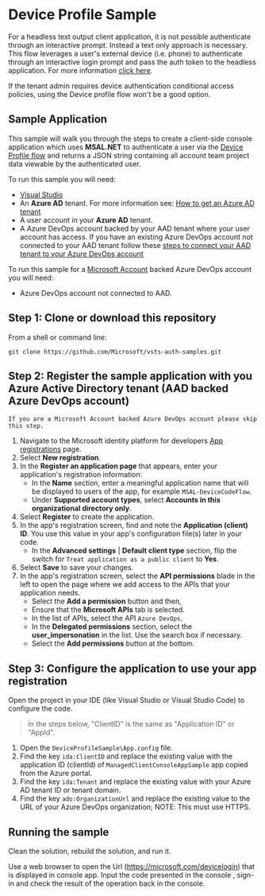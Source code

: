 # Device Profile Sample

For a headless text output client application, it is not possible authenticate through an interactive prompt. Instead a text only approach is necessary. This flow leverages a user's external device (i.e. phone) to authenticate through an interactive login prompt and pass the auth token to the headless application. For more information [click here](https://docs.microsoft.com/en-us/azure/active-directory/develop/v2-oauth2-device-code).

If the tenant admin requires device authentication conditional access policies, using the Device profile flow won't be a good option.

## Sample Application

This sample will walk you through the steps to create a client-side console application which uses **MSAL.NET** to authenticate a user via the [Device Profile flow](https://docs.microsoft.com/en-us/azure/active-directory/develop/v2-oauth2-device-code) and returns a JSON string containing all account team project data viewable by the authenticated user.

To run this sample you will need:

- [Visual Studio](https://visualstudio.microsoft.com/downloads/)
- An **Azure AD** tenant. For more information see: [How to get an Azure AD tenant](https://docs.microsoft.com/azure/active-directory/develop/quickstart-create-new-tenant)
- A user account in your **Azure AD** tenant.
- A Azure DevOps account backed by your AAD tenant where your user account has access. If you have an existing Azure DevOps account not connected to your AAD tenant follow these [steps to connect your AAD tenant to your Azure DevOps account](https://docs.microsoft.com/azure/devops/organizations/accounts/manage-azure-active-directory-groups-vsts?view=vsts&tabs=new-nav)

To run this sample for a [Microsoft Account](https://account.microsoft.com/account) backed Azure DevOps account you will need:

- Azure DevOps account not connected to AAD.

## Step 1: Clone or download this repository

From a shell or command line:

```console
git clone https://github.com/Microsoft/vsts-auth-samples.git
```

## Step 2: Register the sample application with you Azure Active Directory tenant (AAD backed Azure DevOps account)

```no-highlight
If you are a Microsoft Account backed Azure DevOps account please skip this step.
```

1. Navigate to the Microsoft identity platform for developers [App registrations](https://go.microsoft.com/fwlink/?linkid=2083908) page.
1. Select **New registration**.
1. In the **Register an application page** that appears, enter your application's registration information:
   - In the **Name** section, enter a meaningful application name that will be displayed to users of the app, for example `MSAL-DeviceCodeFlow`.
   - Under **Supported account types**, select **Accounts in this organizational directory only**.
1. Select **Register** to create the application.
1. In the app's registration screen, find and note the **Application (client) ID**. You use this value in your app's configuration file(s) later in your code.
   - In the **Advanced settings** | **Default client type** section, flip the switch for `Treat application as a public client` to **Yes**.
1. Select **Save** to save your changes.
1. In the app's registration screen, select the **API permissions** blade in the left to open the page where we add access to the APIs that your application needs.
   - Select the **Add a permission** button and then,
   - Ensure that the **Microsoft APIs** tab is selected.
   - In the list of APIs, select the API `Azure DevOps`.
   - In the **Delegated permissions** section, select the **user_impersonation** in the list. Use the search box if necessary.
   - Select the **Add permissions** button at the bottom.

## Step 3: Configure the application to use your app registration

Open the project in your IDE (like Visual Studio or Visual Studio Code) to configure the code.

> In the steps below, "ClientID" is the same as "Application ID" or "AppId".

1. Open the `DeviceProfileSample\App.config` file.
1. Find the key `ida:ClientID` and replace the existing value with the application ID (clientId) of `ManagedClientConsoleAppSample` app copied from the Azure portal.
1. Find the key `ida:Tenant` and replace the existing value with your Azure AD tenant ID or tenant domain.
1. Find the key `ado:OrganizationUrl` and replace the existing value to the URL of your Azure DevOps organization; NOTE: This must use HTTPS.

## Running the sample

Clean the solution, rebuild the solution, and run it.

Use a web browser to open the Url (https://microsoft.com/devicelogin) that is displayed in console app. Input the code presented in the console , sign-in and check the result of the operation back in the console.
